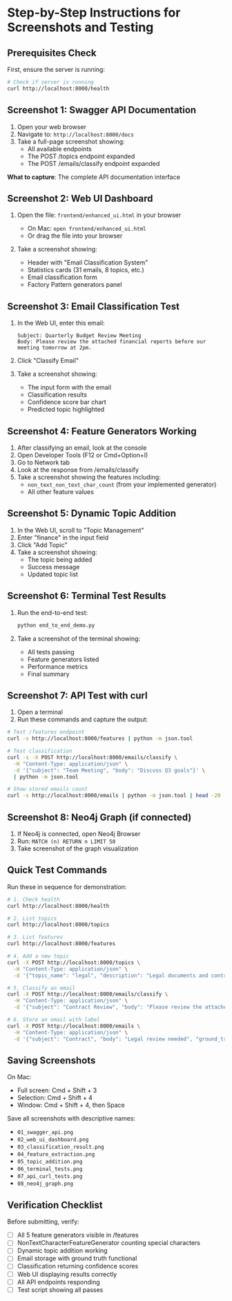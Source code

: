 # Step-by-Step Instructions for Screenshots and Testing

## Prerequisites Check

First, ensure the server is running:
```bash
# Check if server is running
curl http://localhost:8000/health
```

## Screenshot 1: Swagger API Documentation

1. Open your web browser
2. Navigate to: `http://localhost:8000/docs`
3. Take a full-page screenshot showing:
   - All available endpoints
   - The POST /topics endpoint expanded
   - The POST /emails/classify endpoint expanded

**What to capture**: The complete API documentation interface

## Screenshot 2: Web UI Dashboard

1. Open the file: `frontend/enhanced_ui.html` in your browser
   - On Mac: `open frontend/enhanced_ui.html`
   - Or drag the file into your browser

2. Take a screenshot showing:
   - Header with "Email Classification System"
   - Statistics cards (31 emails, 8 topics, etc.)
   - Email classification form
   - Factory Pattern generators panel

## Screenshot 3: Email Classification Test

1. In the Web UI, enter this email:
   ```
   Subject: Quarterly Budget Review Meeting
   Body: Please review the attached financial reports before our meeting tomorrow at 2pm.
   ```

2. Click "Classify Email"

3. Take a screenshot showing:
   - The input form with the email
   - Classification results
   - Confidence score bar chart
   - Predicted topic highlighted

## Screenshot 4: Feature Generators Working

1. After classifying an email, look at the console
2. Open Developer Tools (F12 or Cmd+Option+I)
3. Go to Network tab
4. Look at the response from /emails/classify
5. Take a screenshot showing the features including:
   - `non_text_non_text_char_count` (from your implemented generator)
   - All other feature values

## Screenshot 5: Dynamic Topic Addition

1. In the Web UI, scroll to "Topic Management"
2. Enter "finance" in the input field
3. Click "Add Topic"
4. Take a screenshot showing:
   - The topic being added
   - Success message
   - Updated topic list

## Screenshot 6: Terminal Test Results

1. Run the end-to-end test:
   ```bash
   python end_to_end_demo.py
   ```

2. Take a screenshot of the terminal showing:
   - All tests passing
   - Feature generators listed
   - Performance metrics
   - Final summary

## Screenshot 7: API Test with curl

1. Open a terminal
2. Run these commands and capture the output:

```bash
# Test /features endpoint
curl -s http://localhost:8000/features | python -m json.tool

# Test classification
curl -s -X POST http://localhost:8000/emails/classify \
  -H "Content-Type: application/json" \
  -d '{"subject": "Team Meeting", "body": "Discuss Q3 goals"}' \
  | python -m json.tool

# Show stored emails count
curl -s http://localhost:8000/emails | python -m json.tool | head -20
```

## Screenshot 8: Neo4j Graph (if connected)

1. If Neo4j is connected, open Neo4j Browser
2. Run: `MATCH (n) RETURN n LIMIT 50`
3. Take screenshot of the graph visualization

## Quick Test Commands

Run these in sequence for demonstration:

```bash
# 1. Check health
curl http://localhost:8000/health

# 2. List topics
curl http://localhost:8000/topics

# 3. List features
curl http://localhost:8000/features

# 4. Add a new topic
curl -X POST http://localhost:8000/topics \
  -H "Content-Type: application/json" \
  -d '{"topic_name": "legal", "description": "Legal documents and contracts"}'

# 5. Classify an email
curl -X POST http://localhost:8000/emails/classify \
  -H "Content-Type: application/json" \
  -d '{"subject": "Contract Review", "body": "Please review the attached contract"}'

# 6. Store an email with label
curl -X POST http://localhost:8000/emails \
  -H "Content-Type: application/json" \
  -d '{"subject": "Contract", "body": "Legal review needed", "ground_truth": "legal"}'
```

## Saving Screenshots

On Mac:
- Full screen: Cmd + Shift + 3
- Selection: Cmd + Shift + 4
- Window: Cmd + Shift + 4, then Space

Save all screenshots with descriptive names:
- `01_swagger_api.png`
- `02_web_ui_dashboard.png`
- `03_classification_result.png`
- `04_feature_extraction.png`
- `05_topic_addition.png`
- `06_terminal_tests.png`
- `07_api_curl_tests.png`
- `08_neo4j_graph.png`

## Verification Checklist

Before submitting, verify:
- [ ] All 5 feature generators visible in /features
- [ ] NonTextCharacterFeatureGenerator counting special characters
- [ ] Dynamic topic addition working
- [ ] Email storage with ground truth functional
- [ ] Classification returning confidence scores
- [ ] Web UI displaying results correctly
- [ ] All API endpoints responding
- [ ] Test script showing all passes